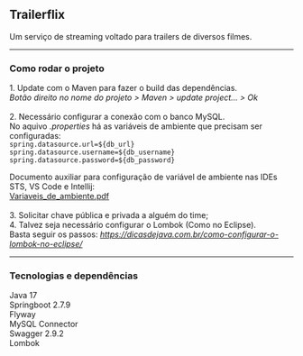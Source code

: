 <h2>Trailerflix</h2>
<p>
Um serviço de streaming voltado para trailers de diversos filmes. 
</p>

<hr>

<h3>Como rodar o projeto</h3>
<p>
1. Update com o Maven para fazer o build das dependências. <br>
<i> Botão direito no nome do projeto > Maven > update project... > Ok </i> <br><br>
2. Necessário configurar a conexão com o banco MySQL. <br>
No aquivo <i>.properties </i> há as variáveis de ambiente que precisam ser configuradas: <br>
<code>spring.datasource.url=${db_url}</code> <br>
<code>spring.datasource.username=${db_username}</code> <br>
<code>spring.datasource.password=${db_password}</code> <br>

Documento auxiliar para configuração de variável de ambiente nas IDEs STS, VS Code e Intellij: <br>
[Variaveis_de_ambiente.pdf](https://github.com/Thalos-Env/trailerflix-backend/files/11240989/Variaveis_de_ambiente.pdf) 
<br><br>
3. Solicitar chave pública e privada a alguém do time; 
<br>
4. Talvez seja necessário configurar o Lombok (Como no Eclipse). <br>
Basta seguir os passos: <i>https://dicasdejava.com.br/como-configurar-o-lombok-no-eclipse/ </i>
</p>

<hr>

<h3>Tecnologias e dependências</h3>
<p>
Java 17 <br>
Springboot 2.7.9 <br>
Flyway <br>
MySQL Connector <br>
Swagger 2.9.2 <br>
Lombok <br>
</p>
